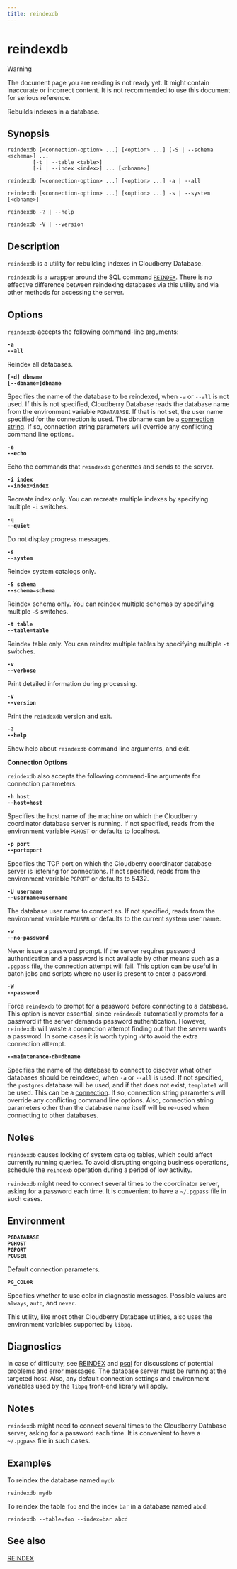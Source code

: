 ```yaml
---
title: reindexdb
---
```


# reindexdb

> [!WARNING]
> The document page you are reading is not ready yet. It might contain inaccurate or incorrect content. It is not recommended to use this document for serious reference.

Rebuilds indexes in a database.

## Synopsis

```shell
reindexdb [<connection-option> ...] [<option> ...] [-S | --schema <schema>] ...
        [-t | --table <table>] 
        [-i | --index <index>] ... [<dbname>]

reindexdb [<connection-option> ...] [<option> ...] -a | --all

reindexdb [<connection-option> ...] [<option> ...] -s | --system [<dbname>]

reindexdb -? | --help

reindexdb -V | --version
```

## Description

`reindexdb` is a utility for rebuilding indexes in Cloudberry Database.

`reindexdb` is a wrapper around the SQL command [`REINDEX`](/docs/sql-stmts/sql-stmt-reindex.md). There is no effective difference between reindexing databases via this utility and via other methods for accessing the server.

## Options

`reindexdb` accepts the following command-line arguments:

**`-a`**<br />
**`--all`**

Reindex all databases.

**`[-d] dbname`**<br />
**`[--dbname=]dbname`**

Specifies the name of the database to be reindexed, when `-a` or `--all` is not used. If this is not specified, Cloudberry Database reads the database name from the environment variable `PGDATABASE`. If that is not set, the user name specified for the connection is used. The dbname can be a [connection string](https://www.postgresql.org/docs/12/libpq-connect.html#LIBPQ-CONNSTRING). If so, connection string parameters will override any conflicting command line options.

**`-e`**<br />
**`--echo`**

Echo the commands that `reindexdb` generates and sends to the server.

**`-i index`**<br />
**`--index=index`**

Recreate index only. You can recreate multiple indexes by specifying multiple `-i` switches.

**`-q`**<br />
**`--quiet`**

Do not display progress messages.

**`-s`**<br />
**`--system`**

Reindex system catalogs only.

**`-S schema`**<br />
**`--schema=schema`**

Reindex schema only. You can reindex multiple schemas by specifying multiple `-S` switches.

**`-t table`**<br />
**`--table=table`**

Reindex table only. You can reindex multiple tables by specifying multiple `-t` switches.

**`-v`**<br />
**`--verbose`**

Print detailed information during processing.

**`-V`**<br />
**`--version`**

Print the `reindexdb` version and exit.

**`-?`**<br />
**`--help`**

Show help about `reindexdb` command line arguments, and exit.

**Connection Options**

`reindexdb` also accepts the following command-line arguments for connection parameters:

**`-h host`**<br />
**`--host=host`**

Specifies the host name of the machine on which the Cloudberry coordinator database server is running. If not specified, reads from the environment variable `PGHOST` or defaults to localhost.

**`-p port`**<br />
**`--port=port`**

Specifies the TCP port on which the Cloudberry coordinator database server is listening for connections. If not specified, reads from the environment variable `PGPORT` or defaults to 5432.

**`-U username`**<br />
**`--username=username`**

The database user name to connect as. If not specified, reads from the environment variable `PGUSER` or defaults to the current system user name.

**`-w`**<br />
**`--no-password`**

Never issue a password prompt. If the server requires password authentication and a password is not available by other means such as a `.pgpass` file, the connection attempt will fail. This option can be useful in batch jobs and scripts where no user is present to enter a password.

**`-W`**<br />
**`--password`**

Force `reindexdb` to prompt for a password before connecting to a database.
This option is never essential, since `reindexdb` automatically prompts for a password if the server demands password authentication. However, `reindexdb` will waste a connection attempt finding out that the server wants a password. In some cases it is worth typing `-W` to avoid the extra connection attempt.

**`--maintenance-db=dbname`**

Specifies the name of the database to connect to discover what other databases should be reindexed, when `-a` or `--all` is used. If not specified, the `postgres` database will be used, and if that does not exist, `template1` will be used. This can be a [connection](https://www.postgresql.org/docs/12/libpq-connect.html#LIBPQ-CONNSTRING). If so, connection string parameters will override any conflicting command line options. Also, connection string parameters other than the database name itself will be re-used when connecting to other databases.

## Notes

`reindexdb` causes locking of system catalog tables, which could affect currently running queries. To avoid disrupting ongoing business operations, schedule the `reindexb` operation during a period of low activity.

`reindexdb` might need to connect several times to the coordinator server, asking for a password each time. It is convenient to have a `~/.pgpass` file in such cases.

## Environment

**`PGDATABASE`**<br />
**`PGHOST`**<br />
**`PGPORT`**<br />
**`PGUSER`**

Default connection parameters.

**`PG_COLOR`**

Specifies whether to use color in diagnostic messages. Possible values are `always`, `auto`, and `never`.

This utility, like most other Cloudberry Database utilities, also uses the environment variables supported by `libpq`.

## Diagnostics

In case of difficulty, see [REINDEX](/docs/sql-stmts/sql-stmt-reindex.md) and [psql](/docs/db-utilities/db-util-psql.md) for discussions of potential problems and error messages. The database server must be running at the targeted host. Also, any default connection settings and environment variables used by the `libpq` front-end library will apply.

## Notes

`reindexdb` might need to connect several times to the Cloudberry Database server, asking for a password each time. It is convenient to have a `~/.pgpass` file in such cases.

## Examples

To reindex the database named `mydb`:

```shell
reindexdb mydb
```

To reindex the table `foo` and the index `bar` in a database named `abcd`:

```shell
reindexdb --table=foo --index=bar abcd
```

## See also

[REINDEX](/docs/sql-stmts/sql-stmt-reindex.md)
